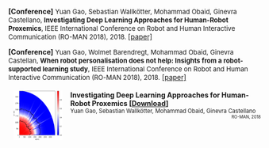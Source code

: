 **[Conference]** <font size="2"> Yuan Gao, Sebastian Wallkötter, Mohammad Obaid, Ginevra Castellano, <b>Investigating Deep Learning Approaches for Human-Robot Proxemics</b>, IEEE International Conference on Robot and Human Interactive Communication (RO-MAN 2018), 2018. </font> [[paper]](papers/investigate-deep-learning-proximics.pdf)
<br/>

**[Conference]** <font size="2"> Yuan Gao, Wolmet Barendregt, Mohammad Obaid, Ginevra Castellan, <b>When robot personalisation does not help: Insights from a robot-supported learning study</b>, IEEE International Conference on Robot and Human Interactive Communication (RO-MAN 2018), 2018.</font> [[paper]](papers/when-robot-does-not-help.pdf)

<style>
.iconDetails {
	margin-left:1%;
	float:left; 
	height:100px;
	width:100px; 
	overflow: hidden;
} 

.container {
    width:100%;
    height:120px;
    padding:1%;
}
h4 {
    margin:0px;
}
</style>

<div class='container'>
    <div>
		<img src='papers/deep_proximics.png' class='iconDetails'>
    </div>  
    <div style='margin-left:120px;'>
    <h4>Investigating Deep Learning Approaches for Human-Robot Proxemics [<a href="papers/investigate-deep-learning-proximics.pdf">Download</a>]</h4>
    <div style="font-size:.8em"> Yuan Gao, Sebastian Wallkötter, Mohammad Obaid, Ginevra Castellano</div>
    <div style="float:right;font-size:.6em">RO-MAN, 2018</div>
    </div>
</div>